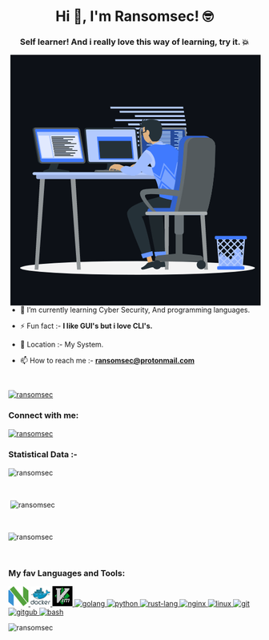<h1 align="center">Hi 👋, I'm Ransomsec! 🤓️
<h3 align="center">Self learner! And i really love this way of learning, try it. 💥️</h3>
 



<p><img align="right" src="https://github.com/ransomsec/ransomsec/blob/main/github-animation.gif" alt="ransomsec" /></p>


- 🌱 I’m currently learning Cyber Security, And programming languages.
 
- ⚡ Fun fact :- **I like GUI's but i love CLI's.**
 
- 📍️ Location :- My System.

- 📫 How to reach me :- **ransomsec@protonmail.com**
 

<br>
 
 <p align="left"> <a href="https://twitter.com/ransomsec" target="blank"><img src="https://img.shields.io/twitter/follow/ransomsec?logo=twitter&style=for-the-badge" alt="ransomsec" /></a> </p>
 
<h3 align="left">Connect with me:</h3>
<p align="left">
<a href="https://twitter.com/ransomsec" target="blank"><img align="center" src="https://raw.githubusercontent.com/rahuldkjain/github-profile-readme-generator/master/src/images/icons/Social/twitter.svg" alt="ransomsec" height="30" width="40" /></a>
</p>

<h3>Statistical Data :-</h3>
<p><img align="center"
    src="https://github-readme-stats.vercel.app/api/top-langs?username=ransomsec&show_icons=true&locale=en&bg_color=0d1117&text_color=ffffff&layout=compact"
    alt="ransomsec" 
    bg_color=#808080/></p>

<br>

<p>&nbsp;<img align="center" src="https://github-readme-stats.vercel.app/api?username=ransomsec&show_icons=true&locale=en&bg_color=0d1117&text_color=ffffff&repo=convoychat"
    alt="ransomsec" /></p>

<br>

<p><img align="center" src="https://github-readme-streak-stats.herokuapp.com/?user=ransomsec&theme=dark&background=0d1117&date_format=M%20j%5B%2C%20Y%5D" alt="ransomsec" /></p>

<!--
<h3>Trophies :-</h3>
<p align="left"> <a href="https://github.com/ryo-ma/github-profile-trophy"><img
      src="https://github-profile-trophy.vercel.app/?username=ransomsec&bg_color=0d1117&text_color=ffffff" alt="ransomsec" /></a> </p> -->
      
<p align="left"> <a href="https://twitter.com/" target="blank"><img
      src="https://img.shields.io/twitter/follow/?logo=twitter&style=for-the-badge" alt="" /></a> </p>

 

<h3 align="left">My fav Languages and Tools:</h3>
<p align="left"> <a href="https://neovim.io/" target="_blank"> <img src="https://github.com/ransomsec/ransomsec/blob/main/neovim.png" alt="angularjs" width="40" height="40"/> </a> <a href="https://www.docker.com/" target="_blank"> <img src="https://raw.githubusercontent.com/devicons/devicon/master/icons/docker/docker-original-wordmark.svg" alt="docker" width="40" height="40"/> </a>
<a align="left"> <a href="https://www.vim.org" target="_blank"> <img src="https://github.com/ransomsec/ransomsec/blob/main/vim-github.png" alt="angularjs" width="40" height="40"/> </a> <a href="https://go.dev/" target="_blank"> <img src="https://github.com/rahuldkjain/github-profile-readme-generator/blob/master/src/images/icons/ProgrammingLanguages/go.svg" alt="golang" width="40" height="40"/> </a>
<a align="left"> <a href="https://www.python.org/" target="_blank"> <img src="https://github.com/rahuldkjain/github-profile-readme-generator/blob/master/src/images/icons/ProgrammingLanguages/python.svg" alt="python" width="40" height="40"/> </a>
<a align="left"> <a href="https://www.rust-lang.org/" target="_blank"> <img src="https://github.com/rahuldkjain/github-profile-readme-generator/blob/master/src/images/icons/ProgrammingLanguages/rust.svg" alt="rust-lang" width="40" height="40"/> </a>
<a align="left"> <a href="https://nginx.org/en/" target="_blank"> <img src="https://github.com/rahuldkjain/github-profile-readme-generator/blob/master/src/images/icons/BackendDevelopment/nginx.svg" alt="nginx" width="40" height="40"/> </a> 
 <a align="left"> <a href="https://www.linux.org/" target="_blank"> <img src="https://github.com/rahuldkjain/github-profile-readme-generator/blob/master/src/images/icons/Other/linux.svg" alt="linux" width="40" height="40"/> </a> 
  <a align="left"> <a href="https://git-scm.com/" target="_blank"> <img src="https://github.com/rahuldkjain/github-profile-readme-generator/blob/master/src/images/icons/Other/git.svg" alt="git" width="40" height="40"/> </a> 
 <a align="left"> <a href="https://github.com" target="_blank"> <img src="https://github.com/rahuldkjain/github-profile-readme-generator/blob/master/src/images/icons/Social/github.svg" alt="gitgub" width="40" height="40"/> </a>
 <a align="left"> <a href="https://www.gnu.org/software/bash/" target="_blank" rel="noreferrer"> <img src="https://www.vectorlogo.zone/logos/gnu_bash/gnu_bash-icon.svg" alt="bash" width="40" height="40"/> </a>
  
<p align="left"> <img src="https://komarev.com/ghpvc/?username=ransomsec&label=Profile%20views&color=0e75b6&style=flat" alt="ransomsec" /> </p>
